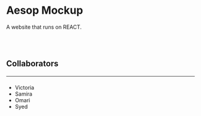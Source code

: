 # Aesop Mockup
A website that runs on REACT.

<br> <br>

## Collaborators <hr>
- Victoria
- Samira
- Omari
- Syed 